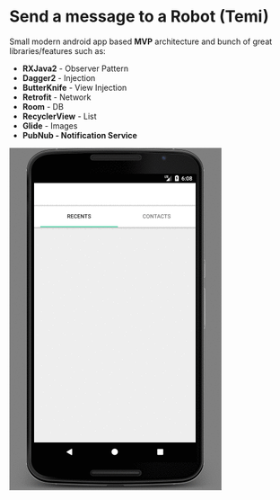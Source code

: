 # Send a message to a Robot (Temi)

Small modern android app based <b>MVP</b> architecture and bunch of great libraries/features such as:
* <b>RXJava2</b> - Observer Pattern
* <b>Dagger2</b> - Injection
* <b>ButterKnife</b> - View Injection
* <b>Retrofit</b> - Network
* <b>Room</b> - DB
* <b>RecyclerView</b> - List
* <b>Glide</b> - Images
* <b>PubNub<b> - Notification Service

![img](demo.gif)
